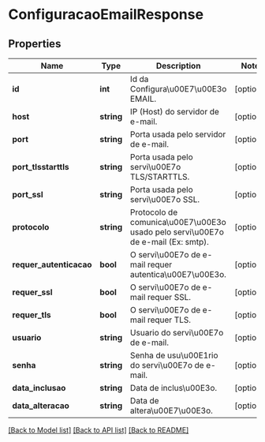 # ConfiguracaoEmailResponse

## Properties
Name | Type | Description | Notes
------------ | ------------- | ------------- | -------------
**id** | **int** | Id da Configura\u00E7\u00E3o EMAIL. | [optional] 
**host** | **string** | IP (Host) do servidor de e-mail. | [optional] 
**port** | **string** | Porta usada pelo servidor de e-mail. | [optional] 
**port_tlsstarttls** | **string** | Porta usada pelo servi\u00E7o TLS/STARTTLS. | [optional] 
**port_ssl** | **string** | Porta usada pelo servi\u00E7o SSL. | [optional] 
**protocolo** | **string** | Protocolo de comunica\u00E7\u00E3o usado pelo servi\u00E7o de e-mail (Ex: smtp). | [optional] 
**requer_autenticacao** | **bool** | O servi\u00E7o de e-mail requer autentica\u00E7\u00E3o. | [optional] 
**requer_ssl** | **bool** | O servi\u00E7o de e-mail requer SSL. | [optional] 
**requer_tls** | **bool** | O servi\u00E7o de e-mail requer TLS. | [optional] 
**usuario** | **string** | Usuario do servi\u00E7o de e-mail. | [optional] 
**senha** | **string** | Senha de usu\u00E1rio do servi\u00E7o de e-mail. | [optional] 
**data_inclusao** | **string** | Data de inclus\u00E3o. | [optional] 
**data_alteracao** | **string** | Data de altera\u00E7\u00E3o. | [optional] 

[[Back to Model list]](../README.md#documentation-for-models) [[Back to API list]](../README.md#documentation-for-api-endpoints) [[Back to README]](../README.md)


